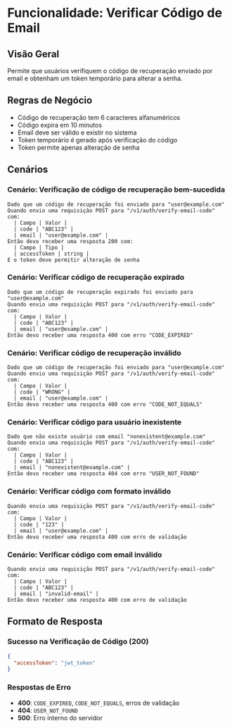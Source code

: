 # Funcionalidade: Verificar Código de Email

## Visão Geral
Permite que usuários verifiquem o código de recuperação enviado por email e obtenham um token temporário para alterar a senha.

## Regras de Negócio
- Código de recuperação tem 6 caracteres alfanuméricos
- Código expira em 10 minutos
- Email deve ser válido e existir no sistema
- Token temporário é gerado após verificação do código
- Token permite apenas alteração de senha

## Cenários

### Cenário: Verificação de código de recuperação bem-sucedida
```gherkin
Dado que um código de recuperação foi enviado para "user@example.com"
Quando envio uma requisição POST para "/v1/auth/verify-email-code" com:
  | Campo | Valor |
  | code | "ABC123" |
  | email | "user@example.com" |
Então devo receber uma resposta 200 com:
  | Campo | Tipo |
  | accessToken | string |
E o token deve permitir alteração de senha
```

### Cenário: Verificar código de recuperação expirado
```gherkin
Dado que um código de recuperação expirado foi enviado para "user@example.com"
Quando envio uma requisição POST para "/v1/auth/verify-email-code" com:
  | Campo | Valor |
  | code | "ABC123" |
  | email | "user@example.com" |
Então devo receber uma resposta 400 com erro "CODE_EXPIRED"
```

### Cenário: Verificar código de recuperação inválido
```gherkin
Dado que um código de recuperação foi enviado para "user@example.com"
Quando envio uma requisição POST para "/v1/auth/verify-email-code" com:
  | Campo | Valor |
  | code | "WRONG" |
  | email | "user@example.com" |
Então devo receber uma resposta 400 com erro "CODE_NOT_EQUALS"
```

### Cenário: Verificar código para usuário inexistente
```gherkin
Dado que não existe usuário com email "nonexistent@example.com"
Quando envio uma requisição POST para "/v1/auth/verify-email-code" com:
  | Campo | Valor |
  | code | "ABC123" |
  | email | "nonexistent@example.com" |
Então devo receber uma resposta 404 com erro "USER_NOT_FOUND"
```

### Cenário: Verificar código com formato inválido
```gherkin
Quando envio uma requisição POST para "/v1/auth/verify-email-code" com:
  | Campo | Valor |
  | code | "123" |
  | email | "user@example.com" |
Então devo receber uma resposta 400 com erro de validação
```

### Cenário: Verificar código com email inválido
```gherkin
Quando envio uma requisição POST para "/v1/auth/verify-email-code" com:
  | Campo | Valor |
  | code | "ABC123" |
  | email | "invalid-email" |
Então devo receber uma resposta 400 com erro de validação
```

## Formato de Resposta

### Sucesso na Verificação de Código (200)
```json
{
  "accessToken": "jwt_token"
}
```

### Respostas de Erro
- **400**: `CODE_EXPIRED`, `CODE_NOT_EQUALS`, erros de validação
- **404**: `USER_NOT_FOUND`
- **500**: Erro interno do servidor
